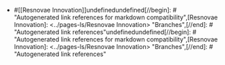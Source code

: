 - #[[Resnovae Innovation]]undefinedundefined[//begin]: # "Autogenerated link references for markdown compatibility",[Resnovae Innovation]: <../pages-ls/Resnovae Innovation> "Branches",[//end]: # "Autogenerated link references"undefinedundefined[//begin]: # "Autogenerated link references for markdown compatibility",[Resnovae Innovation]: <../pages-ls/Resnovae Innovation> "Branches",[//end]: # "Autogenerated link references"